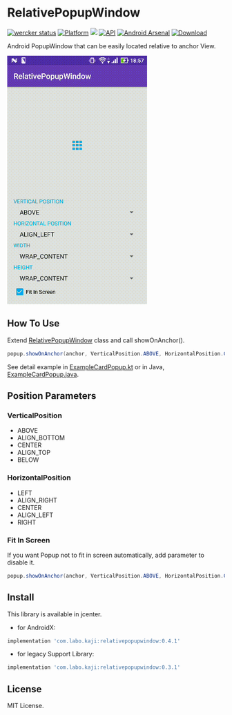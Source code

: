 # RelativePopupWindow

[![wercker status](https://app.wercker.com/status/dd38c76d499fee2384c2cdcba37223ba/s/master)](https://app.wercker.com/project/byKey/dd38c76d499fee2384c2cdcba37223ba)
[![Platform](https://img.shields.io/badge/platform-android-green.svg)](http://developer.android.com/index.html)
<img src="https://img.shields.io/badge/license-MIT-green.svg?style=flat">
[![API](https://img.shields.io/badge/API-9%2B-yellow.svg?style=flat)](https://android-arsenal.com/api?level=9)
[![Android Arsenal](https://img.shields.io/badge/Android%20Arsenal-RelativePopupWindow-green.svg?style=true)](https://android-arsenal.com/details/1/3908)
[ ![Download](https://api.bintray.com/packages/kakajika/maven/relativepopupwindow/images/download.svg) ](https://bintray.com/kakajika/maven/relativepopupwindow/_latestVersion)

Android PopupWindow that can be easily located relative to anchor View.

![Art](art/art1.gif)

## How To Use

Extend [RelativePopupWindow](relativepopupwindow/src/main/java/com/labo/kaji/relativepopupwindow/RelativePopupWindow.java) class and call showOnAnchor().

```java
popup.showOnAnchor(anchor, VerticalPosition.ABOVE, HorizontalPosition.CENTER);
```

See detail example in [ExampleCardPopup.kt](example/src/main/kotlin/com/labo/kaji/relativepopupwindow/example/ExampleCardPopup.kt)
or in Java, [ExampleCardPopup.java](example/src/main/java/com/labo/kaji/relativepopupwindow/example/java/ExampleCardPopup.java).

## Position Parameters

### VerticalPosition

- ABOVE
- ALIGN_BOTTOM
- CENTER
- ALIGN_TOP
- BELOW

### HorizontalPosition

- LEFT
- ALIGN_RIGHT
- CENTER
- ALIGN_LEFT
- RIGHT

### Fit In Screen

If you want Popup not to fit in screen automatically, add parameter to disable it.

```java
popup.showOnAnchor(anchor, VerticalPosition.ABOVE, HorizontalPosition.CENTER, false);
```

## Install

This library is available in jcenter.

- for AndroidX:

```groovy
implementation 'com.labo.kaji:relativepopupwindow:0.4.1'
```

- for legacy Support Library:

```groovy
implementation 'com.labo.kaji:relativepopupwindow:0.3.1'
```

## License

MIT License.
